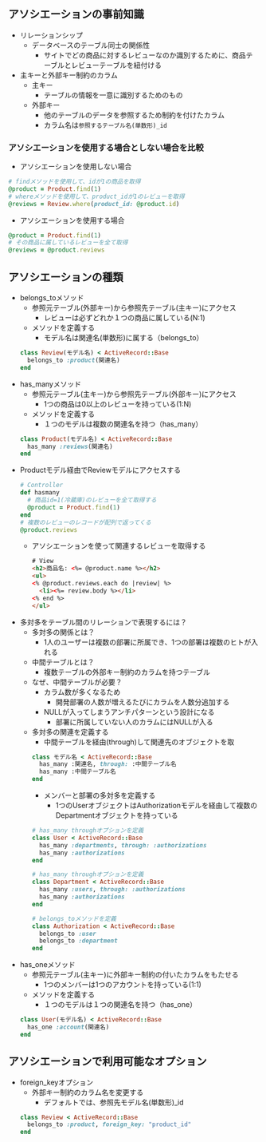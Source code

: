 ##  アソシエーションの事前知識
- リレーションシップ
  - データベースのテーブル同士の関係性
    - サイトでどの商品に対するレビューなのか識別するために、商品テーブルとレビューテーブルを紐付ける
- 主キーと外部キー制約のカラム
  - 主キー
    - テーブルの情報を一意に識別するためのもの
  - 外部キー
    - 他のテーブルのデータを参照するため制約を付けたカラム
    - カラム名は`参照するテーブル名(単数形)_id`
### アソシエーションを使用する場合としない場合を比較
- アソシエーションを使用しない場合
```rb
# findメソッドを使用して、idが1の商品を取得
@product = Product.find(1)
# whereメソッドを使用して、product_idが1のレビューを取得
@reviews = Review.where(product_id: @product.id)
```
- アソシエーションを使用する場合
```rb
@product = Product.find(1)
# その商品に属しているレビューを全て取得
@reviews = @product.reviews
```
##  アソシエーションの種類
- belongs_toメソッド
  - 参照元テーブル(外部キー)から参照先テーブル(主キー)にアクセス
    - レビューは必ずどれか１つの商品に属している(N:1)
  - メソッドを定義する
    - モデル名は関連名(単数形)に属する（belongs_to）
  ```rb
  class Review(モデル名) < ActiveRecord::Base
    belongs_to :product(関連名)
  end
  ```
- has_manyメソッド
  - 参照元テーブル(主キー)から参照先テーブル(外部キー)にアクセス
    - 1つの商品は0以上のレビューを持っている(1:N)
  - メソッドを定義する
    - １つのモデルは複数の関連名を持つ（has_many）
  ```rb
  class Product(モデル名) < ActiveRecord::Base
    has_many :reviews(関連名)
  end
  ```
- Productモデル経由でReviewモデルにアクセスする
  ```rb
  # Controller
  def hasmany
    # 商品id=1(冷蔵庫)のレビューを全て取得する
    @product = Product.find(1)
  end
  # 複数のレビューのレコードが配列で返ってくる
  @product.reviews
  ```
  - アソシエーションを使って関連するレビューを取得する
    ```html
    # View
    <h2>商品名: <%= @product.name %></h2>
    <ul>
    <% @product.reviews.each do |review| %>
      <li><%= review.body %></li>
    <% end %>
    </ul>
    ```
- 多対多をテーブル間のリレーションで表現するには？
  - 多対多の関係とは？
    - 1人のユーザーは複数の部署に所属でき、1つの部署は複数のヒトが入れる
  - 中間テーブルとは？
    - 複数テーブルの外部キー制約のカラムを持つテーブル
  - なぜ、中間テーブルが必要？
    - カラム数が多くなるため
      - 開発部署の人数が増えるたびにカラムを人数分追加する
    - NULLが入ってしまうアンチパターンという設計になる
      - 部署に所属していない人のカラムにはNULLが入る
  - 多対多の関連を定義する
    - 中間テーブルを経由(through)して関連先のオブジェクトを取
    ```rb
    class モデル名 < ActiveRecord::Base
      has_many :関連名, through: :中間テーブル名
      has_many :中間テーブル名
    end
    ```
    - メンバーと部署の多対多を定義する
      - 1つのUserオブジェクトはAuthorizationモデルを経由して複数のDepartmentオブジェクトを持っている
    ```rb
    # has_many throughオプションを定義
    class User < ActiveRecord::Base
      has_many :departments, through: :authorizations
      has_many :authorizations
    end
    ```
    ```rb
    # has_many throughオプションを定義
    class Department < ActiveRecord::Base
      has_many :users, through: :authorizations
      has_many :authorizations
    end
    ```
    ```rb
    # belongs_toメソッドを定義
    class Authorization < ActiveRecord::Base
      belongs_to :user
      belongs_to :department
    end
    ```
- has_oneメソッド
  - 参照元テーブル(主キー)に外部キー制約の付いたカラムをもたせる
    - 1つのメンバーは1つのアカウントを持っている(1:1)
  - メソッドを定義する
    - １つのモデルは１つの関連名を持つ（has_one）
  ```rb
  class User(モデル名) < ActiveRecord::Base
    has_one :account(関連名)
  end
  ```
##  アソシエーションで利用可能なオプション
- foreign_keyオプション
  - 外部キー制約のカラム名を変更する
    - デフォルトでは、参照先モデル名(単数形)_id
  ```rb
  class Review < ActiveRecord::Base
    belongs_to :product, foreign_key: "product_id"
  end
  ```